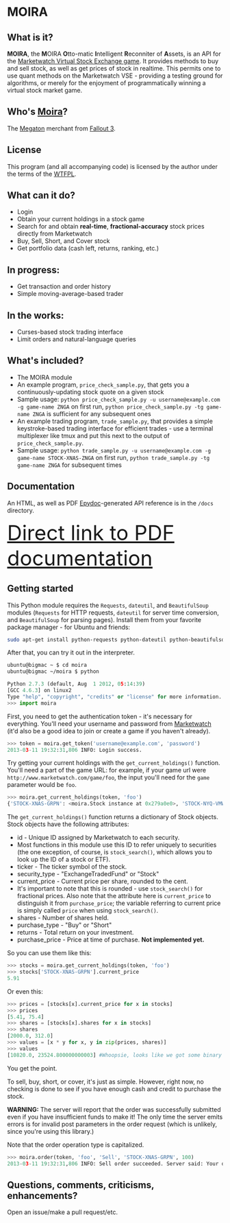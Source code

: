 MOIRA
=====

What is it?
-----------
**MOIRA**, the <b>M</b>OIRA <b>O</b>tto-matic <b>I</b>ntelligent <b>R</b>econniter of <b>A</b>ssets, is an API for the [Marketwatch Virtual Stock Exchange game](http://www.marketwatch.com/game). It provides methods to buy and sell stock, as well as get prices of stock in realtime. This permits one to use quant methods on the Marketwatch VSE - providing a testing ground for algorithms, or merely for the enjoyment of programmatically winning a virtual stock market game.

Who's [Moira](http://fallout.wikia.com/wiki/Moira_Brown)?
------------
The [Megaton](http://fallout.wikia.com/wiki/Megaton) merchant from [Fallout 3](http://en.wikipedia.org/wiki/Fallout_3).

License
-------
This program (and all accompanying code) is licensed by the author under the terms of the [WTFPL](http://www.wtfpl.net/).

What can it do?
---------------
* Login
* Obtain your current holdings in a stock game
* Search for and obtain **real-time**, **fractional-accuracy** stock prices directly from Marketwatch
* Buy, Sell, Short, and Cover stock
* Get portfolio data (cash left, returns, ranking, etc.)

In progress:
------------
* Get transaction and order history
* Simple moving-average-based trader

In the works:
-------------
* Curses-based stock trading interface
* Limit orders and natural-language queries

What's included?
----------------
* The MOIRA module
* An example program, `price_check_sample.py`, that gets you a continuously-updating stock quote on a given stock
 * Sample usage: `python price_check_sample.py -u username@example.com -g game-name ZNGA` on first run, `python price_check_sample.py -tg game-name ZNGA` is sufficient for any subsequent ones
* An example trading program, `trade_sample.py`, that provides a simple keystroke-based trading interface for efficient trades - use a terminal multiplexer like tmux and put this next to the output of `price_check_sample.py`.
 * Sample usage: `python trade_sample.py -u username@example.com -g game-name STOCK-XNAS-ZNGA` on first run, `python trade_sample.py -tg game-name ZNGA` for subsequent times

Documentation
-------------
An HTML, as well as PDF [Epydoc](http://epydoc.sourceforge.net/)-generated API reference is in the `/docs` directory.

<font size=14>[Direct link to PDF documentation](https://github.com/brandonwu/moira/blob/master/docs/api.pdf?raw=true)</font>

Getting started
---------------
This Python module requires the `Requests`, `dateutil`, and `BeautifulSoup` modules (`Requests` for HTTP requests, `dateutil` for server time conversion, and `BeautifulSoup` for parsing pages). Install them from your favorite package manager - for Ubuntu and friends:

```bash
sudo apt-get install python-requests python-dateutil python-beautifulsoup
```

After that, you can try it out in the interpreter.

```bash
ubuntu@bigmac ~ $ cd moira
ubuntu@bigmac ~/moira $ python
```

```python
Python 2.7.3 (default, Aug  1 2012, 05:14:39)
[GCC 4.6.3] on linux2
Type "help", "copyright", "credits" or "license" for more information.
>>> import moira
```

First, you need to get the authentication token - it's necessary for everything.
You'll need your username and password from [Marketwatch](http://www.marketwatch.com/game/) (it'd also be a good idea to join or create a game if you haven't already).

```python
>>> token = moira.get_token('username@example.com', 'password')
2013-03-11 19:32:31,806 INFO: Login success.
```

Try getting your current holdings with the `get_current_holdings()` function. You'll need a part of the game URL: for example, if your game url were `http://www.marketwatch.com/game/foo`, the input you'll need for the `game` parameter would be `foo`.

```python
>>> moira.get_current_holdings(token, 'foo')
{'STOCK-XNAS-GRPN': <moira.Stock instance at 0x279a0e0>, 'STOCK-NYQ-VMW': <moira.Stock instance at 0x279a830>}
```
The `get_current_holdings()` function returns a dictionary of Stock objects. Stock objects have the following attributes:
* id - Unique ID assigned by Marketwatch to each security.
 * Most functions in this module use this ID to refer uniquely to securities (the one exception, of course, is `stock_search()`, which allows you to look up the ID of a stock or ETF).
* ticker - The ticker symbol of the stock.
* security_type - "ExchangeTradedFund" or "Stock"
* current_price - Current price per share, rounded to the cent.
 * It's important to note that this is rounded - use `stock_search()` for fractional prices. Also note that the attribute here is `current_price` to distinguish it from `purchase_price`; the variable referring to current price is simply called `price` when using `stock_search()`.
* shares - Number of shares held.
* purchase_type - "Buy" or "Short"
* returns - Total return on your investment.
* purchase_price - Price at time of purchase. **Not implemented yet.**

So you can use them like this:
```python
>>> stocks = moira.get_current_holdings(token, 'foo')
>>> stocks['STOCK-XNAS-GRPN'].current_price
5.91
```

Or even this:
```python
>>> prices = [stocks[x].current_price for x in stocks]
>>> prices
[5.41, 75.4]
>>> shares = [stocks[x].shares for x in stocks]
>>> shares
[2000.0, 312.0]
>>> values = [x * y for x, y in zip(prices, shares)]
>>> values
[10820.0, 23524.800000000003] #Whoopsie, looks like we got some binary rounding errors.
```

You get the point.

To sell, buy, short, or cover, it's just as simple. However, right now, no checking is done to see if you have enough cash and credit to purchase the stock.

**WARNING:** The server will report that the order was successfully submitted even if you have insufficient funds to make it! The only time the server emits errors is for invalid post parameters in the order request (which is unlikely, since you're using this library.)

Note that the order operation type is capitalized.
```python
>>> moira.order(token, 'foo', 'Sell', 'STOCK-XNAS-GRPN', 100)
2013-03-11 19:32:31,806 INFO: Sell order succeeded. Server said: Your order was successfully submitted
```

Questions, comments, criticisms, enhancements?
----------------------------------------------
Open an issue/make a pull request/etc.
